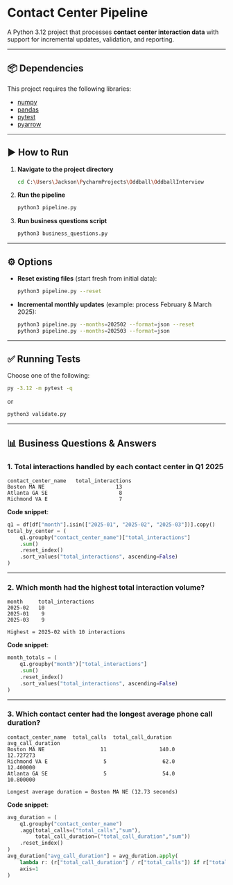 # Contact Center Pipeline

A Python 3.12 project that processes **contact center interaction data** with support for incremental updates, validation, and reporting.  

---

## 📦 Dependencies

This project requires the following libraries:

- [numpy](https://numpy.org/)  
- [pandas](https://pandas.pydata.org/)  
- [pytest](https://docs.pytest.org/)  
- [pyarrow](https://arrow.apache.org/docs/python/)

---

## ▶️ How to Run

1. **Navigate to the project directory**  
   ```bash
   cd C:\Users\Jackson\PycharmProjects\Oddball\OddballInterview
   ```

2. **Run the pipeline**  
   ```bash
   python3 pipeline.py
   ```

3. **Run business questions script**  
   ```bash
   python3 business_questions.py
   ```

---

## ⚙️ Options

- **Reset existing files** (start fresh from initial data):  
  ```bash
  python3 pipeline.py --reset
  ```

- **Incremental monthly updates** (example: process February & March 2025):  
  ```bash
  python3 pipeline.py --months=202502 --format=json --reset
  python3 pipeline.py --months=202503 --format=json
  ```

---

## ✅ Running Tests

Choose one of the following:

```bash
py -3.12 -m pytest -q
```

or  

```bash
python3 validate.py
```

---

## 📊 Business Questions & Answers

### 1. Total interactions handled by each contact center in Q1 2025
```text
contact_center_name   total_interactions
Boston MA NE                       13
Atlanta GA SE                       8
Richmond VA E                       7
```

**Code snippet**:
```python
q1 = df[df["month"].isin(["2025-01", "2025-02", "2025-03"])].copy()
total_by_center = (
    q1.groupby("contact_center_name")["total_interactions"]
    .sum()
    .reset_index()
    .sort_values("total_interactions", ascending=False)
)
```

---

### 2. Which month had the highest total interaction volume?
```text
month     total_interactions
2025-02   10
2025-01    9
2025-03    9

Highest = 2025-02 with 10 interactions
```

**Code snippet**:
```python
month_totals = (
    q1.groupby("month")["total_interactions"]
    .sum()
    .reset_index()
    .sort_values("total_interactions", ascending=False)
)
```

---

### 3. Which contact center had the longest average phone call duration?
```text
contact_center_name  total_calls  total_call_duration  avg_call_duration
Boston MA NE                  11                 140.0          12.727273
Richmond VA E                  5                  62.0          12.400000
Atlanta GA SE                  5                  54.0          10.800000

Longest average duration = Boston MA NE (12.73 seconds)
```

**Code snippet**:
```python
avg_duration = (
    q1.groupby("contact_center_name")
    .agg(total_calls=("total_calls","sum"),
         total_call_duration=("total_call_duration","sum"))
    .reset_index()
)
avg_duration["avg_call_duration"] = avg_duration.apply(
    lambda r: (r["total_call_duration"] / r["total_calls"]) if r["total_calls"] > 0 else 0,
    axis=1
)
```
